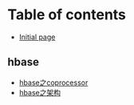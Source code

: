 # Table of contents

* [Initial page](README.md)

## hbase

* [hbase之coprocessor](hbase/untitled.md)
* [hbase之架构](hbase/hbase-zhi-jia-gou.md)


